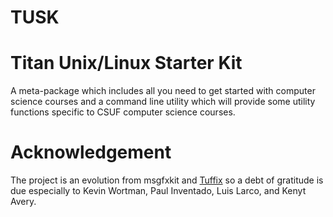 # TUSK
# Titan Unix/Linux Starter Kit

A meta-package which includes all you need to get started with computer science courses and a command line utility which will provide some utility functions specific to CSUF computer science courses.


# Acknowledgement

The project is an evolution from msgfxkit and [Tuffix](https://github.com/kevinwortman/tuffix) so a debt of gratitude is due especially to Kevin Wortman, Paul Inventado, Luis Larco, and Kenyt Avery.
